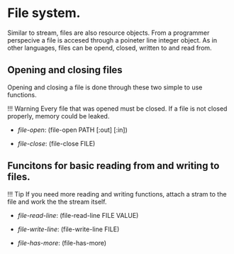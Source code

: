 # File system.

Similar to stream, files are also resource objects. From a programmer perspecive a file is accesed through a poineter line integer object. As in other languages, files can be opend, closed, written to and read from.

## Opening and closing files

Opening and closing a file is done through these two simple to use functions.

!!! Warning
	Every file that was opened must be closed. If a file is not closed properly, memory could be leaked.

+ *file-open*: (file-open PATH [:out] [:in])

+ *file-close*: (file-close FILE)

## Funcitons for basic reading from and writing to files.



!!! Tip
	If you need more reading and writing functions, attach a stram to the file and work the the stream itself.

+ *file-read-line*: (file-read-line FILE VALUE)

+ *file-write-line*: (file-write-line FILE)

+ *file-has-more*: (file-has-more)

